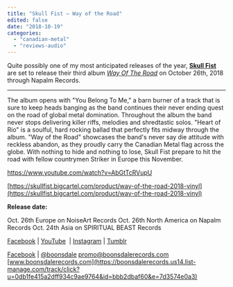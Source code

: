 ```yaml
---
title: "Skull Fist – Way of the Road"
edited: false
date: "2018-10-19"
categories:
  - "canadian-metal"
  - "reviews-audio"
---
```


Quite possibly one of my most anticipated releases of the year, **[Skull Fist](https://www.facebook.com/skullfisted)** are set to release their third album [_Way Of The Road_](https://skullfist.bigcartel.com/product/way-of-the-road-2018-vinyl) on October 26th, 2018 through Napalm Records.

* * *

The album opens with "You Belong To Me," a barn burner of a track that is sure to keep heads banging as the band continues their never ending quest on the road of global metal domination. Throughout the album the band never stops delivering killer riffs, melodies and shredtastic solos. "Heart of Rio" is a soulful, hard rocking ballad that perfectly fits midway through the album. "Way of the Road" showcases the band's never say die attitude with reckless abandon, as they proudly carry the Canadian Metal flag across the globe. With nothing to hide and nothing to lose, Skull Fist prepare to hit the road with fellow countrymen Striker in Europe this November.

https://www.youtube.com/watch?v=AbGtTcRVupU

[https://skullfist.bigcartel.com/product/way-of-the-road-2018-vinyl](https://skullfist.bigcartel.com/product/way-of-the-road-2018-vinyl)

**Release date:**

Oct. 26th Europe on NoiseArt Records Oct. 26th North America on Napalm Records Oct. 24th Asia on SPIRITUAL BEAST Records

[Facebook](https://boonsdalerecords.us14.list-manage.com/track/click?u=0db1fe415a2dff934c9ae9764&id=4863da08c2&e=7d3574e0a3) | [YouTube](https://boonsdalerecords.us14.list-manage.com/track/click?u=0db1fe415a2dff934c9ae9764&id=fa9efee7ca&e=7d3574e0a3) [](https://boonsdalerecords.us14.list-manage.com/track/click?u=0db1fe415a2dff934c9ae9764&id=918537e82d&e=7d3574e0a3) | [Instagram](https://boonsdalerecords.us14.list-manage.com/track/click?u=0db1fe415a2dff934c9ae9764&id=d757ca2008&e=7d3574e0a3) | [Tumblr](https://boonsdalerecords.us14.list-manage.com/track/click?u=0db1fe415a2dff934c9ae9764&id=89af2161bb&e=7d3574e0a3)

[Facebook](https://boonsdalerecords.us14.list-manage.com/track/click?u=0db1fe415a2dff934c9ae9764&id=74db224fc5&e=7d3574e0a3) | [@boonsdale](https://boonsdalerecords.us14.list-manage.com/track/click?u=0db1fe415a2dff934c9ae9764&id=3d2da38f5d&e=7d3574e0a3) [promo@boonsdalerecords.com](mailto:promo@boonsdalerecords.com) [www.boonsdalerecords.com](https://boonsdalerecords.us14.list-manage.com/track/click?u=0db1fe415a2dff934c9ae9764&id=bbb2dbaf60&e=7d3574e0a3)
